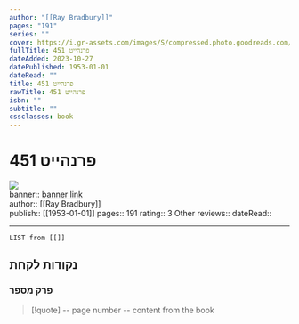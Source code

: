 ```yaml
---
author: "[[Ray Bradbury]]"
pages: "191"
series: ""
cover: https://i.gr-assets.com/images/S/compressed.photo.goodreads.com/books/1370859818l/18052391.jpg
fullTitle: פרנהייט 451
dateAdded: 2023-10-27
datePublished: 1953-01-01
dateRead: ""
title: פרנהייט 451
rawTitle: פרנהייט 451
isbn: ""
subtitle: ""
cssclasses: book
---
```

# פרנהייט 451

![](https:&#x2F;&#x2F;i.gr-assets.com&#x2F;images&#x2F;S&#x2F;compressed.photo.goodreads.com&#x2F;books&#x2F;1370859818l&#x2F;18052391.jpg)  
banner:: [banner link](https:&#x2F;&#x2F;i.gr-assets.com&#x2F;images&#x2F;S&#x2F;compressed.photo.goodreads.com&#x2F;books&#x2F;1370859818l&#x2F;18052391.jpg)  
author:: [[Ray Bradbury]]  
publish:: [[1953-01-01]]
pages:: 191
rating:: 3 
Other reviews:: 
dateRead:: 

<hr  style="clear:both"/>



```dataview
LIST from [[]]
```

## נקודות לקחת 

### פרק מספר
> [!quote] -- page number -- 
>  content from the book




```